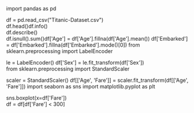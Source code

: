 import pandas as pd

df = pd.read_csv("Titanic-Dataset.csv")  
df.head()df.info()            
df.describe()          
df.isnull().sum()df['Age'] = df['Age'].fillna(df['Age'].mean())
df['Embarked'] = df['Embarked'].fillna(df['Embarked'].mode()[0])
from sklearn.preprocessing import LabelEncoder

le = LabelEncoder()
df['Sex'] = le.fit_transform(df['Sex'])  
from sklearn.preprocessing import StandardScaler

scaler = StandardScaler()
df[['Age', 'Fare']] = scaler.fit_transform(df[['Age', 'Fare']])
import seaborn as sns
import matplotlib.pyplot as plt

sns.boxplot(x=df['Fare'])   
df = df[df['Fare'] < 300]  
